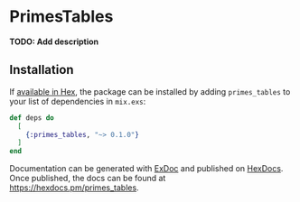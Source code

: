 # PrimesTables

**TODO: Add description**

## Installation

If [available in Hex](https://hex.pm/docs/publish), the package can be installed
by adding `primes_tables` to your list of dependencies in `mix.exs`:

```elixir
def deps do
  [
    {:primes_tables, "~> 0.1.0"}
  ]
end
```

Documentation can be generated with [ExDoc](https://github.com/elixir-lang/ex_doc)
and published on [HexDocs](https://hexdocs.pm). Once published, the docs can
be found at <https://hexdocs.pm/primes_tables>.


